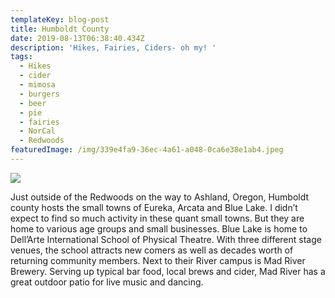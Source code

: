 ```yaml
---
templateKey: blog-post
title: Humboldt County
date: 2019-08-13T06:38:40.434Z
description: 'Hikes, Fairies, Ciders- oh my! '
tags:
  - Hikes
  - cider
  - mimosa
  - burgers
  - beer
  - pie
  - fairies
  - NorCal
  - Redwoods
featuredImage: /img/339e4fa9-36ec-4a61-a048-0ca6e38e1ab4.jpeg
---
```

![](/img/339e4fa9-36ec-4a61-a048-0ca6e38e1ab4.jpeg)

Just outside of the Redwoods on the way to Ashland, Oregon, Humboldt county hosts the small towns of Eureka, Arcata and Blue Lake. I didn’t expect to find so much activity in these quant small towns. But they are home to various age groups and small businesses. Blue Lake is home to Dell’Arte International School of Physical Theatre. With three different stage venues, the school attracts new comers as well as decades worth of returning community members. Next to their River campus is Mad River Brewery. Serving up typical bar food, local brews and  cider, Mad River has a great outdoor patio for live music and dancing.
